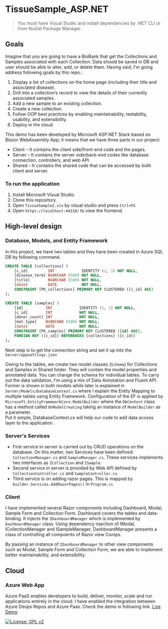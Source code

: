 
# TissueSample_ASP.NET


> You must have Visual Studio and install dependencies by .NET CLI or from NuGet Package Manager.

## Goals
Imagine that you are going to have a BioBank that get the Collections and Samples associated with each Collection. Data should be saved in DB and user should be able to alter, add, or delete tham.
Having said, I'm going address following goals by this repo.: <br> 
1. Display a list of collections on the home page (including their title and associated disease).
2. Drill into a collection’s record to view the details of their currently associated samples.
3. Add a new sample to an existing collection.
4. Create a new collection.
5. Follow OOP best practices by enabling maintainability, testability, usability, and extensibility.
6. Deploy in the cloud

This demo has been developed by Microsoft ASP.NET Stack based on Blazor WebAssembly App; it means that we have three parts in our project:
* Client – It contains the client side/front-end code and the pages.
* Server – It contains the server side/back-end codes like database connection, controllers, and web API.
* Shared – It contains the shared code that can be accessed by both client and server.
![]()

### To run the application

1. Install Microsoft Visual Studio.
2. Clone this repository.
3. Open `TissueSample2.sln` by visual studio and press `Ctrl+F5`
4. Open `https://localhost:44310/` to view the frontend.


## High-level design

### Database, Models, and Entity Framework
In this project, we have two tables and they have been created in Azure SQL DB by following command.

``` SQL
CREATE TABLE [collections] (
    [c_id]         INT            IDENTITY (1, 1) NOT NULL,
    [disease_term] NVARCHAR (500) NOT NULL,
    [title]        NVARCHAR (500) NOT NULL,
    [date]         DATE           NOT NULL,
    CONSTRAINT [PK_collections] PRIMARY KEY CLUSTERED ([c_id] ASC)
);

CREATE TABLE [samples] (
    [id]          INT            IDENTITY (1, 1) NOT NULL,
    [c_id]        INT            NOT NULL,
    [donor_count] INT            NOT NULL,
    [mat_type]    NVARCHAR (500) NOT NULL,
    [date]        DATE           NOT NULL,
    CONSTRAINT [PK_samples] PRIMARY KEY CLUSTERED ([id] ASC),
    FOREIGN KEY ([c_id]) REFERENCES [collections] ([c_id])
);
```

Next step is to get the connection string and set it up into the `Server/appsettings.json` <br>

Owing to the tables, we create two model classes (`Schema`) for Collections and Samples in Shared folder. They will contain the model properties and annotated data. You can change the schema for individual tables.
To carry out the data validation, I'm using a mix of Data Annotation and Fluent API. Former is shown in both models while later is explained in `Server/Models/DatabaseContext.cs` where I explain the Entity Mapping to multiple tables using Entity Framework.
Configuration of the EF is applied by `Microsoft.EntityFrameworkCore.ModelBuilder` where the `DbContext` class has a method called `OnModelCreating` taking an instance of `ModelBuilder` as a parameter.<br> 
Put it simple, DatabaseContext.cs will help our code to add data access layer to the application.<br>

### Server's Services
* First service in server is carried out by CRUD operations on the database. On this matter, two Services have been defined: `CollectionManager.cs` and `SampleManager.cs`. These services implements two interfaces as `ICollection` and `ISample`.
* Second service in server is provided by Web API defined by `CollectionController.cs` and `SampleController.cs`. 
* Third service is on adding razor pages. This is mapped by `builder.Services.AddRazorPages()` in `Program.cs` 

### Client
I have implemented several Razor components including Dashboard, Modal, Sample Form and Collection Form. Dashboard covers the tables and data-binding. It injects the `IDashboardManager` which is implemented by `DashboardManager` class. 
Using dependency injection of IModal, ICollectionManager and ISampleManager, DashboardManager presents a class of controlling all compoents of Razor view Comps.<br>

By passing an instance of `IDashboardManager` to other view components such as Modal, Sample Form and Collection Form, we are able to implement better maintainability, and extensibility.



## Cloud
### Azure Web App
Azure PaaS enables developers to build, deliver, monitor, scale and run applications entirely in the cloud.
I have enabled the integration between Azure Deops Repos and Azure Paas. Check the demo in following link.
<a href="https://tissuesample.azurewebsites.net/"> Live Demo</a>


[![License: GPL v2](https://img.shields.io/badge/License-GPL_v2-blue.svg)](https://www.gnu.org/licenses/old-licenses/gpl-2.0.en.html)
